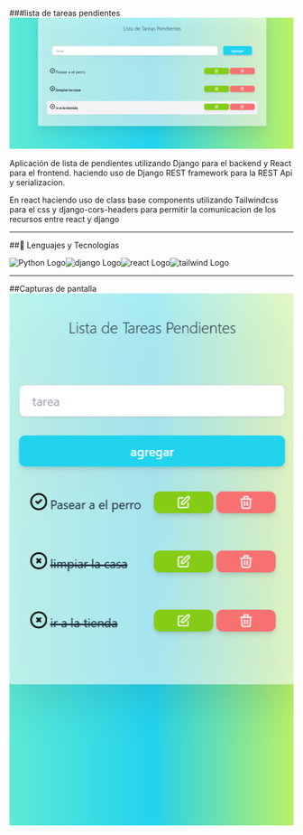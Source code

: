 ###lista de tareas pendientes 
![screenshot](https://raw.githubusercontent.com/BazanRuizWilebaldo/listaPendientes/main/screenshots/screenshot.png)

Aplicación de lista de pendientes utilizando Django para el backend y React para el frontend.
haciendo uso de Django REST framework para la REST Api y serializacion.

En react haciendo uso de class base components
utilizando Tailwindcss para el css
y django-cors-headers para permitir la comunicacion de los recursos entre react y django

---
##🧰 Lenguajes y Tecnologías 

<img src="https://cdn.worldvectorlogo.com/logos/python-4.svg" alt="Python Logo" width="50" height="50" /><img src="https://cdn.worldvectorlogo.com/logos/django.svg" alt="django Logo" width="50" height="50" ><img src="https://cdn.worldvectorlogo.com/logos/react-2.svg" alt="react Logo" width="50" height="50" ><img src="https://cdn.worldvectorlogo.com/logos/tailwind-css-1.svg" alt="tailwind Logo" width="50" height="50" />

---

##Capturas de pantalla
![screenshot_mobile_responsive](https://raw.githubusercontent.com/BazanRuizWilebaldo/listaPendientes/main/screenshots/screenshot_mobile_responsive.png)
